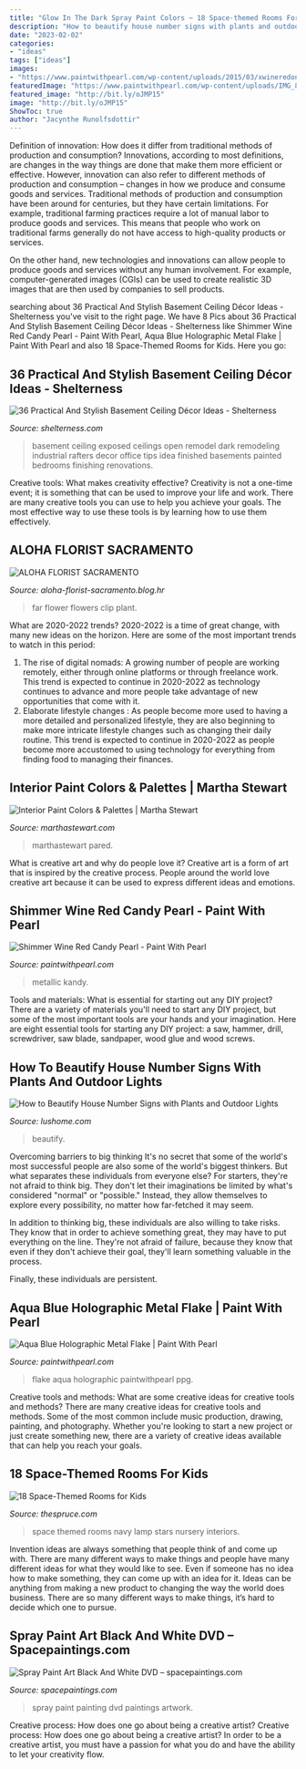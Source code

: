```yaml
---
title: "Glow In The Dark Spray Paint Colors ~ 18 Space-themed Rooms For Kids"
description: "How to beautify house number signs with plants and outdoor lights"
date: "2023-02-02"
categories:
- "ideas"
tags: ["ideas"]
images:
- "https://www.paintwithpearl.com/wp-content/uploads/2015/03/xwineredongoldbase-768x576.jpg.pagespeed.ic.pelaZUvM-L.jpg"
featuredImage: "https://www.paintwithpearl.com/wp-content/uploads/IMG_8971-768x742.jpg.pagespeed.ce.jmNcclo0fv.jpg"
featured_image: "http://bit.ly/oJMP15"
image: "http://bit.ly/oJMP15"
ShowToc: true
author: "Jacynthe Runolfsdottir"
---
```



Definition of innovation: How does it differ from traditional methods of production and consumption?
Innovations, according to most definitions, are changes in the way things are done that make them more efficient or effective. However, innovation can also refer to different methods of production and consumption – changes in how we produce and consume goods and services.
Traditional methods of production and consumption have been around for centuries, but they have certain limitations. For example, traditional farming practices require a lot of manual labor to produce goods and services. This means that people who work on traditional farms generally do not have access to high-quality products or services.

On the other hand, new technologies and innovations can allow people to produce goods and services without any human involvement. For example, computer-generated images (CGIs) can be used to create realistic 3D images that are then used by companies to sell products.

	

		
searching about 36 Practical And Stylish Basement Ceiling Décor Ideas - Shelterness you've visit to the right page. We have 8 Pics about 36 Practical And Stylish Basement Ceiling Décor Ideas - Shelterness like Shimmer Wine Red Candy Pearl - Paint With Pearl, Aqua Blue Holographic Metal Flake | Paint With Pearl and also 18 Space-Themed Rooms for Kids. Here you go:
		
    
## 36 Practical And Stylish Basement Ceiling Décor Ideas - Shelterness

<img loading=lazy src="https://i.shelterness.com/2016/05/28-open-exposed-dark-basement-ceiling.jpg" onerror="this.onerror=null;this.src='https://tse1.mm.bing.net/th?id=OIP.O6atFRN4q5bPyrAgi8WOogHaHa&amp;pid=15.1';" alt="36 Practical And Stylish Basement Ceiling Décor Ideas - Shelterness">

_Source: shelterness.com_

>basement ceiling exposed ceilings open remodel dark remodeling industrial rafters decor office tips idea finished basements painted bedrooms finishing renovations. 

	

Creative tools: What makes creativity effective?
Creativity is not a one-time event; it is something that can be used to improve your life and work. There are many creative tools you can use to help you achieve your goals. The most effective way to use these tools is by learning how to use them effectively.

    
## ALOHA FLORIST SACRAMENTO

<img loading=lazy src="http://bit.ly/oJMP15" onerror="this.onerror=null;this.src='https://tse3.mm.bing.net/th?id=OIP.Nmh62_TcLCWXZNsf9Tqs3wHaFB&amp;pid=15.1';" alt="ALOHA FLORIST SACRAMENTO">

_Source: aloha-florist-sacramento.blog.hr_

>far flower flowers clip plant. 

	

What are 2020-2022 trends?
2020-2022 is a time of great change, with many new ideas on the horizon. Here are some of the most important trends to watch in this period: 
1. The rise of digital nomads: A growing number of people are working remotely, either through online platforms or through freelance work. This trend is expected to continue in 2020-2022 as technology continues to advance and more people take advantage of new opportunities that come with it. 
2. Elaborate lifestyle changes : As people become more used to having a more detailed and personalized lifestyle, they are also beginning to make more intricate lifestyle changes such as changing their daily routine. This trend is expected to continue in 2020-2022 as people become more accustomed to using technology for everything from finding food to managing their finances. 

    
## Interior Paint Colors &amp; Palettes | Martha Stewart

<img loading=lazy src="http://assets.marthastewart.com/styles/wmax-1500/d36/stilllife-paint-bg-139comp-mld110837/stilllife-paint-bg-139comp-mld110837_horiz.jpg?itok=UxtmRLUd" onerror="this.onerror=null;this.src='https://tse3.mm.bing.net/th?id=OIP.tUgCibDGrEkJ9aRi5AEkmwEsCo&amp;pid=15.1';" alt="Interior Paint Colors &amp; Palettes | Martha Stewart">

_Source: marthastewart.com_

>marthastewart pared. 

	

What is creative art and why do people love it?
Creative art is a form of art that is inspired by the creative process. People around the world love creative art because it can be used to express different ideas and emotions.

    
## Shimmer Wine Red Candy Pearl - Paint With Pearl

<img loading=lazy src="https://www.paintwithpearl.com/wp-content/uploads/2015/03/xwineredongoldbase-768x576.jpg.pagespeed.ic.pelaZUvM-L.jpg" onerror="this.onerror=null;this.src='https://tse1.mm.bing.net/th?id=OIP.4CwRi59t7M4SatOnLqfMawHaFj&amp;pid=15.1';" alt="Shimmer Wine Red Candy Pearl - Paint With Pearl">

_Source: paintwithpearl.com_

>metallic kandy. 

	

Tools and materials: What is essential for starting out any DIY project?
There are a variety of materials you'll need to start any DIY project, but some of the most important tools are your hands and your imagination. Here are eight essential tools for starting any DIY project: a saw, hammer, drill, screwdriver, saw blade, sandpaper, wood glue and wood screws.

    
## How To Beautify House Number Signs With Plants And Outdoor Lights

<img loading=lazy src="https://www.lushome.com/wp-content/uploads/2017/08/house-number-sign-planter-4.jpg" onerror="this.onerror=null;this.src='https://tse2.mm.bing.net/th?id=OIP.0wUehfoNfHo9Wfq8SlQb9AHaJ4&amp;pid=15.1';" alt="How to Beautify House Number Signs with Plants and Outdoor Lights">

_Source: lushome.com_

>beautify. 

	

Overcoming barriers to big thinking
It's no secret that some of the world's most successful people are also some of the world's biggest thinkers. But what separates these individuals from everyone else?
For starters, they're not afraid to think big. They don't let their imaginations be limited by what's considered "normal" or "possible." Instead, they allow themselves to explore every possibility, no matter how far-fetched it may seem.

In addition to thinking big, these individuals are also willing to take risks. They know that in order to achieve something great, they may have to put everything on the line. They're not afraid of failure, because they know that even if they don't achieve their goal, they'll learn something valuable in the process.

 Finally, these individuals are persistent.

    
## Aqua Blue Holographic Metal Flake | Paint With Pearl

<img loading=lazy src="https://www.paintwithpearl.com/wp-content/uploads/IMG_8971-768x742.jpg.pagespeed.ce.jmNcclo0fv.jpg" onerror="this.onerror=null;this.src='https://tse1.mm.bing.net/th?id=OIP.jmNcclo0fvNneUDJYjEkuQHaHJ&amp;pid=15.1';" alt="Aqua Blue Holographic Metal Flake | Paint With Pearl">

_Source: paintwithpearl.com_

>flake aqua holographic paintwithpearl ppg. 

	

Creative tools and methods: What are some creative ideas for creative tools and methods?
There are many creative ideas for creative tools and methods. Some of the most common include music production, drawing, painting, and photography. Whether you're looking to start a new project or just create something new, there are a variety of creative ideas available that can help you reach your goals.

    
## 18 Space-Themed Rooms For Kids

<img loading=lazy src="https://www.thespruce.com/thmb/tSMX0zYMdqYRCuqQo54vDO0Nqbg=/960x0/filters:no_upscale():max_bytes(150000):strip_icc()/BlueLampInteriors_BurlingameModernTransitionalNursery02-0fa22b72c691466ca20eb1cad1c47dba.jpg" onerror="this.onerror=null;this.src='https://tse2.mm.bing.net/th?id=OIP.usRZyVwE8RPY1iJmRNDgAQHaFX&amp;pid=15.1';" alt="18 Space-Themed Rooms for Kids">

_Source: thespruce.com_

>space themed rooms navy lamp stars nursery interiors. 

	

Invention ideas are always something that people think of and come up with. There are many different ways to make things and people have many different ideas for what they would like to see. Even if someone has no idea how to make something, they can come up with an idea for it. Ideas can be anything from making a new product to changing the way the world does business. There are so many different ways to make things, it’s hard to decide which one to pursue.

    
## Spray Paint Art Black And White DVD – Spacepaintings.com

<img loading=lazy src="https://cdn.shopify.com/s/files/1/0558/5577/products/BW_5_1024x1024.jpg?v=1406075709" onerror="this.onerror=null;this.src='https://tse3.mm.bing.net/th?id=OIP.NGXoUUGkNC6uacDooi0EqAHaJn&amp;pid=15.1';" alt="Spray Paint Art Black And White DVD – spacepaintings.com">

_Source: spacepaintings.com_

>spray paint painting dvd paintings artwork. 

	

Creative process: How does one go about being a creative artist?
Creative process: How does one go about being a creative artist?
In order to be a creative artist, you must have a passion for what you do and have the ability to let your creativity flow.


